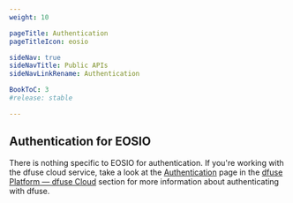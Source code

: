 ```yaml
---
weight: 10

pageTitle: Authentication
pageTitleIcon: eosio

sideNav: true
sideNavTitle: Public APIs
sideNavLinkRename: Authentication

BookToC: 3
#release: stable

---
```


## Authentication for EOSIO

There is nothing specific to EOSIO for authentication. If you're working with the dfuse cloud service, take a look at
the [Authentication](/platform/dfuse-cloud/authentication/) page in the [dfuse Platform &mdash; dfuse Cloud](/platform/dfuse-cloud/)
section for more information about authenticating with dfuse.
